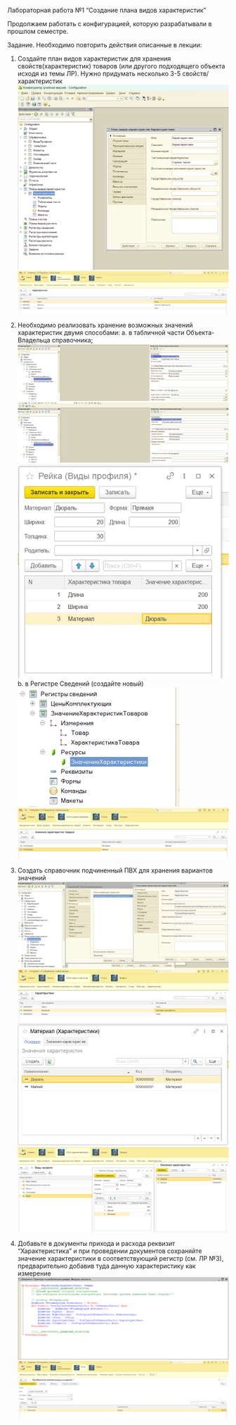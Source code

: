 Лабораторная работа №1 “Создание плана видов характеристик”

Продолжаем работать с конфигурацией, которую разрабатывали в прошлом семестре.

Задание. Необходимо повторить действия описанные в лекции:
1. Создайте план видов характеристик для хранения свойств(характеристик) товаров (или другого подходящего объекта  исходя из темы ЛР). Нужно придумать несколько 3-5 свойств/характеристик
![](img/Screenshot_1.png)  
![](img/Screenshot_2.png)  

2. Необходимо реализовать хранение возможных значений характеристик двумя способами:
	a. в табличной части Объекта-Владельца справочника;
	![](img/Screenshot_3.png)  
	![](img/Screenshot_4.png)  
	![](img/Screenshot_5.png)  
	b. в Регистре Сведений (создайте новый)
	![](img/Screenshot_6.png)  
	![](img/Screenshot_7.png)  
3. Создать справочник подчиненный ПВХ для хранения вариантов значений 
	![](img/Screenshot_8.png)  
	![](img/Screenshot_9.png) 
	![](img/Screenshot_10.png) 
	![](img/Screenshot_11.png) 
	
4. Добавьте в документы прихода и расхода реквизит “Характеристика” и при проведении документов сохраняйте значение характеристики в соответствующий регистр (см. ЛР №3), предварительно добавив туда данную характеристику как измерение
	![](img/Screenshot_13.png) 
	![](img/Screenshot_14.png) 
